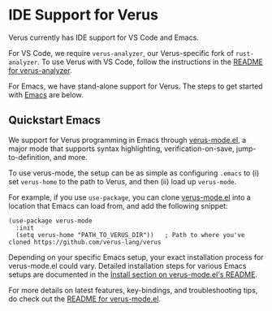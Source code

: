 # IDE Support for Verus

Verus currently has IDE support for VS Code and Emacs.

For VS Code, we require `verus-analyzer`, our Verus-specific fork of `rust-analyzer`. To use Verus with VS Code, follow the instructions in the [README for verus-analyzer](https://github.com/verus-lang/verus-analyzer).
 
For Emacs, we have stand-alone support for Verus. The steps to get started with [Emacs](#quickstart-emacs) are below.

## Quickstart Emacs
We support for Verus programming in Emacs through [verus-mode.el](https://github.com/verus-lang/verus-mode.el), a major mode that supports syntax highlighting, verification-on-save, jump-to-definition, and more.

To use verus-mode, the setup can be as simple as configuring `.emacs` to (i) set `verus-home` to the path to Verus, and then (ii) load up `verus-mode`.

For example, if you use `use-package`, you can clone [verus-mode.el](https://github.com/verus-lang/verus-mode.el) into a location that Emacs can load from, and add the following snippet:
```
(use-package verus-mode
  :init
  (setq verus-home "PATH_TO_VERUS_DIR"))   ; Path to where you've cloned https://github.com/verus-lang/verus
```

Depending on your specific Emacs setup, your exact installation process for verus-mode.el could vary. Detailed installation steps for various Emacs setups are documented in the [Install section on verus-mode.el's README](https://github.com/verus-lang/verus-mode.el#install).

For more details on latest features, key-bindings, and troubleshooting tips, do check out the [README for verus-mode.el](https://github.com/verus-lang/verus-mode.el/blob/main/README.md).
